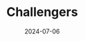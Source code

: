 ---
title: 'Challengers'
date: '2024-07-06'
price: '14.0'
theaters: ['The Projector']
seat: ['C9']
---